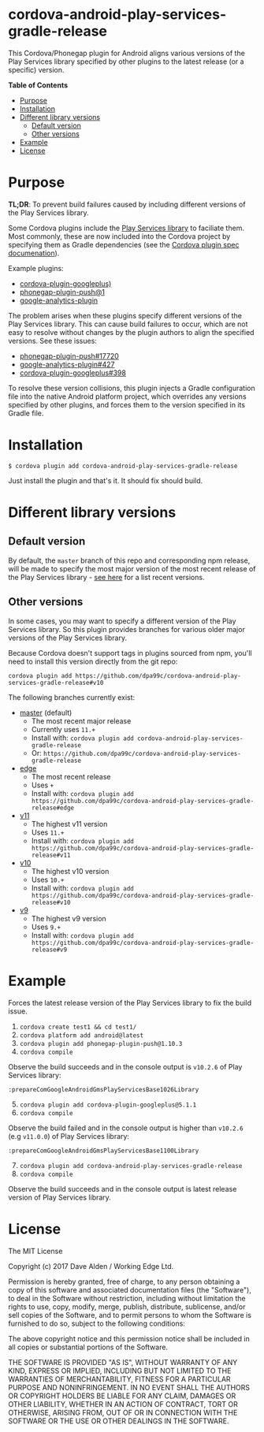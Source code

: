 cordova-android-play-services-gradle-release
======================================

This Cordova/Phonegap plugin for Android aligns various versions of the Play Services library specified by other plugins to the latest release (or a specific) version.

<!-- START doctoc generated TOC please keep comment here to allow auto update -->
<!-- DON'T EDIT THIS SECTION, INSTEAD RE-RUN doctoc TO UPDATE -->
**Table of Contents**

- [Purpose](#purpose)
- [Installation](#installation)
- [Different library versions](#different-library-versions)
  - [Default version](#default-version)
  - [Other versions](#other-versions)
- [Example](#example)
- [License](#license)

<!-- END doctoc generated TOC please keep comment here to allow auto update -->
 
# Purpose

**TL;DR**: To prevent build failures caused by including different versions of the Play Services library. 

Some Cordova plugins include the [Play Services library](https://developers.google.com/android/guides/overview) to faciliate them.
Most commonly, these are now included into the Cordova project by specifying them as Gradle dependencies (see the [Cordova plugin spec documenation](https://cordova.apache.org/docs/en/latest/plugin_ref/spec.html#framework)).

Example plugins:
- [cordova-plugin-googleplus)](https://github.com/EddyVerbruggen/cordova-plugin-googleplus)
- [phonegap-plugin-push@1](https://github.com/phonegap/phonegap-plugin-push/tree/v1.10.5)
- [google-analytics-plugin](https://github.com/danwilson/google-analytics-plugin)

The problem arises when these plugins specify different versions of the Play Services library. This can cause build failures to occur, which are not easy to resolve without changes by the plugin authors to align the specified versions. See these issues:

- [phonegap-plugin-push#17720](https://github.com/phonegap/phonegap-plugin-push/issues/17720)
- [google-analytics-plugin#427](https://github.com/danwilson/google-analytics-plugin/issues/427)
- [cordova-plugin-googleplus#398](https://github.com/EddyVerbruggen/cordova-plugin-googleplus/issues/398)

To resolve these version collisions, this plugin injects a Gradle configuration file into the native Android platform project, which overrides any versions specified by other plugins, and forces them to the version specified in its Gradle file.

# Installation

    $ cordova plugin add cordova-android-play-services-gradle-release
    
Just install the plugin and that's it. It should fix should build.

# Different library versions

## Default version
By default, the `master` branch of this repo and corresponding npm release, will be made to specify the most major version of the most recent release of the Play Services library - [see here](https://developers.google.com/android/guides/releasesl) for a list recent versions.

## Other versions

In some cases, you may want to specify a different version of the Play Services library. 
So this plugin provides branches for various older major versions of the Play Services library.
 
Because Cordova doesn't support tags in plugins sourced from npm, you'll need to install this version directly from the git repo:

    cordova plugin add https://github.com/dpa99c/cordova-android-play-services-gradle-release#v10
    
The following branches currently exist:
    
- [master](https://github.com/dpa99c/cordova-android-play-services-gradle-release) (default)
    - The most recent major release
    - Currently uses `11.+`
    - Install with: `cordova plugin add cordova-android-play-services-gradle-release`
    - Or: `https://github.com/dpa99c/cordova-android-play-services-gradle-release`
- [edge](https://github.com/dpa99c/cordova-android-play-services-gradle-release/tree/edge)
    - The most recent release
    - Uses `+`
    - Install with: `cordova plugin add https://github.com/dpa99c/cordova-android-play-services-gradle-release#edge`
- [v11](https://github.com/dpa99c/cordova-android-play-services-gradle-release/tree/v11)
    - The highest v11 version
    - Uses `11.+`
    - Install with: `cordova plugin add https://github.com/dpa99c/cordova-android-play-services-gradle-release#v11`
- [v10](https://github.com/dpa99c/cordova-android-play-services-gradle-release/tree/v10)
    - The highest v10 version
    - Uses `10.+`
    - Install with: `cordova plugin add https://github.com/dpa99c/cordova-android-play-services-gradle-release#v10`
- [v9](https://github.com/dpa99c/cordova-android-play-services-gradle-release/tree/v9)
    - The highest v9 version
    - Uses `9.+`
    - Install with: `cordova plugin add https://github.com/dpa99c/cordova-android-play-services-gradle-release#v9`
    
# Example

Forces the latest release version of the Play Services library to fix the build issue.

1. `cordova create test1 && cd test1/`
2. `cordova platform add android@latest`
3. `cordova plugin add phonegap-plugin-push@1.10.3`
4. `cordova compile`

Observe the build succeeds and in the console output is `v10.2.6` of Play Services library:

    :prepareComGoogleAndroidGmsPlayServicesBase1026Library

5. `cordova plugin add cordova-plugin-googleplus@5.1.1`
6. `cordova compile`

Observe the build failed and in the console output is higher than `v10.2.6` (e.g `v11.0.0`) of Play Services library:

    :prepareComGoogleAndroidGmsPlayServicesBase1100Library

7. `cordova plugin add cordova-android-play-services-gradle-release`
8. `cordova compile`    

Observe the build succeeds and in the console output is latest release version of Play Services library.

License
================

The MIT License

Copyright (c) 2017 Dave Alden / Working Edge Ltd.

Permission is hereby granted, free of charge, to any person obtaining a copy
of this software and associated documentation files (the "Software"), to deal
in the Software without restriction, including without limitation the rights
to use, copy, modify, merge, publish, distribute, sublicense, and/or sell
copies of the Software, and to permit persons to whom the Software is
furnished to do so, subject to the following conditions:

The above copyright notice and this permission notice shall be included in
all copies or substantial portions of the Software.

THE SOFTWARE IS PROVIDED "AS IS", WITHOUT WARRANTY OF ANY KIND, EXPRESS OR
IMPLIED, INCLUDING BUT NOT LIMITED TO THE WARRANTIES OF MERCHANTABILITY,
FITNESS FOR A PARTICULAR PURPOSE AND NONINFRINGEMENT. IN NO EVENT SHALL THE
AUTHORS OR COPYRIGHT HOLDERS BE LIABLE FOR ANY CLAIM, DAMAGES OR OTHER
LIABILITY, WHETHER IN AN ACTION OF CONTRACT, TORT OR OTHERWISE, ARISING FROM,
OUT OF OR IN CONNECTION WITH THE SOFTWARE OR THE USE OR OTHER DEALINGS IN
THE SOFTWARE.